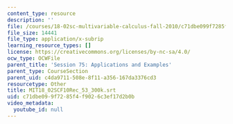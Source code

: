 ```yaml
---
content_type: resource
description: ''
file: /courses/18-02sc-multivariable-calculus-fall-2010/c71dbe099f7285f4f9026c3ef17d2b0b_MIT18_02SCF10Rec_53_300k.srt
file_size: 14441
file_type: application/x-subrip
learning_resource_types: []
license: https://creativecommons.org/licenses/by-nc-sa/4.0/
ocw_type: OCWFile
parent_title: 'Session 75: Applications and Examples'
parent_type: CourseSection
parent_uid: c4da9711-508e-8f11-a356-167da3376cd3
resourcetype: Other
title: MIT18_02SCF10Rec_53_300k.srt
uid: c71dbe09-9f72-85f4-f902-6c3ef17d2b0b
video_metadata:
  youtube_id: null
---
```

